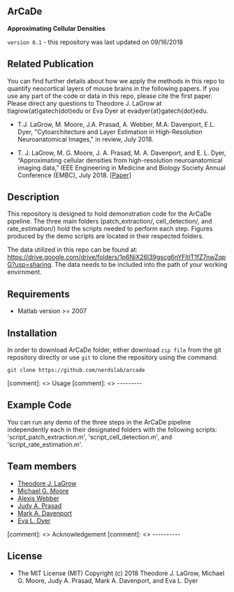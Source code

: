 ArCaDe
---------
**Approximating Cellular Densities**

`version 0.1` - this repository was last updated on 09/16/2018


Related Publication
---------

You can find further details about how we apply the methods in this repo to quantify neocortical layers of mouse brains in the following papers. If you use any part of the code or data in this repo, please cite the first paper. Please direct any questions to Theodore J. LaGrow at tlagrow(at)gatech(dot)edu or Eva Dyer at evadyer{at}gatech{dot}edu.

* T.J. LaGrow, M. Moore, J.A. Prasad, A. Webber, M.A. Davenport, E.L. Dyer, "Cytoarchitecture and Layer Estimation in High-Resolution Neuroanatomical Images," in review, July 2018.

* T. J. LaGrow, M. G. Moore, J. A. Prasad, M. A. Davenport, and E. L. Dyer, “Approximating cellular densities from high-resolution neuroanatomical imaging data,” IEEE Engineering in Medicine and Biology Society Annual Conference (EMBC), July 2018. [[Paper]](http://mdav.ece.gatech.edu/publications/lmpdd-embc-2018.pdf)


Description
---------
This repository is designed to hold demonstration code for the ArCaDe pipeline.  The three main folders (patch_extraction/, cell_detection/, and rate_estimation/) hold the scripts needed to perform each step. Figures produced by the demo scripts are located in their respected folders.

The data utilized in this repo can be found at: https://drive.google.com/drive/folders/1p6NiX26l39gscg6nYFltlT1fZ7nwZqpG?usp=sharing.  The data needs to be included into the path of your working envirnment. 

Requirements
---------
* Matlab version >= 2007

Installation
---------

In order to download ArCaDe folder, either download `zip file` from the git repository directly or use `git` to clone the
repository using the command:

`git clone https://github.com/nerdslab/arcade`

[comment]: <> Usage
[comment]: <> ---------


Example Code
------------

You can run any demo of the three steps in the ArCaDe pipeline independently each in their designated folders with the following scripts: 'script_patch_extraction.m', 'script_cell_detection.m', and 'script_rate_estimation.m'.

Team members
----------
* [Theodore J. LaGrow](http://www.bioengineering.gatech.edu/people/theodore-lagrow)
* [Michael G. Moore](https://www.linkedin.com/in/michael-moore-87371725/)
* [Alexis Webber](https://www.linkedin.com/in/alexis-webber-gatechbme/)
* [Judy A. Prasad](https://neurobiology.uchicago.edu/page/judy-prasad)
* [Mark A. Davenport](http://mdav.ece.gatech.edu/index.html)
* [Eva L. Dyer](http://dyerlab.gatech.edu/)

[comment]: <> Acknowledgement
[comment]: <> ----------



License
-----------
* The MIT License (MIT)
Copyright (c) 2018 Theodore J. LaGrow, Michael G. Moore, Judy A. Prasad, Mark A. Davenport, and Eva L. Dyer
